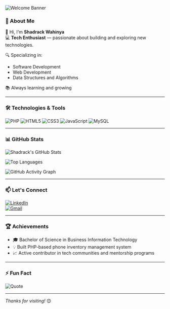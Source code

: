 ![Welcome Banner](https://capsule-render.vercel.app/api?type=waving&color=f92404&height=200&section=header&text=Hi%20I'm%20Shadrack%20Wahinya&fontSize=40&fontColor=ffffff)

### 🚀 About Me

👋 Hi, I'm **Shadrack Wahinya**  
💻 **Tech Enthusiast** — passionate about building and exploring new technologies.

🔍 Specializing in:
- Software Development
- Web Development
- Data Structures and Algorithms

📚 Always learning and growing 

---

### 🛠️ Technologies & Tools

![PHP](https://img.shields.io/badge/PHP-000000?style=for-the-badge&logo=php&logoColor=white)  ![HTML5](https://img.shields.io/badge/HTML5-f92404?style=for-the-badge&logo=html5&logoColor=white) ![CSS3](https://img.shields.io/badge/CSS3-000000?style=for-the-badge&logo=css3&logoColor=white) ![JavaScript](https://img.shields.io/badge/JavaScript-f92404?style=for-the-badge&logo=javascript&logoColor=black)  ![MySQL](https://img.shields.io/badge/MySQL-000000?style=for-the-badge&logo=mysql&logoColor=white)  

---

### 📊 GitHub Stats
![Shadrack's GitHub Stats](https://github-readme-stats.vercel.app/api?username=shaddySco&show_icons=true&theme=gruvbox&count_private=true&include_all_commits=true)
             
![Top Languages](https://github-readme-stats.vercel.app/api/top-langs/?username=shaddySco&layout=compact&theme=gruvbox&langs_count=10)
 
![GitHub Activity Graph](https://github-readme-activity-graph.vercel.app/graph?username=shaddySco&theme=gruvbox&area=true&hide_border=true&custom_title=My%20GitHub%20Activity&line=ff0000&point=ffffff)

---

### 📫 Let's Connect

[![LinkedIn](https://img.shields.io/badge/LinkedIn-000000?style=for-the-badge&logo=linkedin&logoColor=white)](https://www.linkedin.com/in/shadrackwahinya/)  
[![Gmail](https://img.shields.io/badge/Gmail-f92404?style=for-the-badge&logo=gmail&logoColor=white)](mailto:your-email@example.com)

---

### 🏆 Achievements

- 🎓 Bachelor of Science in Business Information Technology  
- 💡 Built PHP-based phone inventory management system  
- 📈 Active contributor in tech communities and mentorship programs  

---

### ⚡ Fun Fact

![Quote](https://quotes-github-readme.vercel.app/api?quote=The%20only%20way%20to%20do%20great%20work%20is%20to%20love%20what%20you%20do.&author=Steve%20Jobs&theme=gruvbox)

---

_Thanks for visiting!_ 😊
